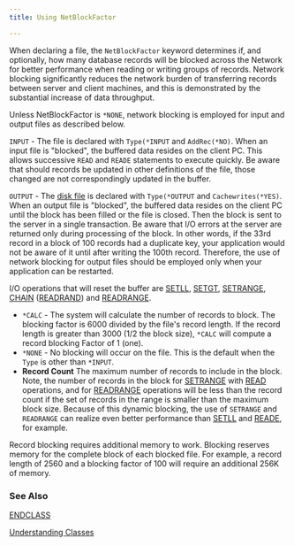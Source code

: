 ```yaml
---
title: Using NetBlockFactor

---
```


When declaring a file, the `NetBlockFactor` keyword determines if, and optionally, how many database records will be blocked across the Network for better performance when reading or writing groups of records. Network blocking significantly reduces the network burden of transferring records between server and client machines, and this is demonstrated by the substantial increase of data throughput. 

Unless NetBlockFactor is `*NONE`, network blocking is employed for input and output files as described below. 

`INPUT` - The file is declared with `Type(*INPUT` and `AddRec(*NO)`. When an input file is "blocked", the buffered data resides on the client PC. This allows successive ```READ``` and ```READE``` statements to execute quickly. Be aware that should records be updated in other definitions of the file, those changed are not correspondingly updated in the buffer. 

`OUTPUT` - The [disk file](/dox/DCLDISKFILE.html) is declared with `Type(*OUTPUT` and `Cachewrites(*YES)`. When an output file is "blocked", the buffered data resides on the client PC until the block has been filled or the file is closed. Then the block is sent to the server in a single transaction. Be aware that I/O errors at the server are returned only during processing of the block. In other words, if the 33rd record in a block of 100 records had a duplicate key, your application would not be aware of it until after writing the 100th record. Therefore, the use of network blocking for output files should be employed only when your application can be restarted. 

I/O operations that will reset the buffer are [SETLL](/dox/SETLL.html), [SETGT](/dox/SETGT.html), [SETRANGE](/dox/SETRANGE.html), [CHAIN](/dox/CHAIN.html) ([READRAND](/dox/READRAND.html))  and [READRANGE](/dox/READRANGE.html). 

- `*CALC` - The system will calculate the number of records to block. The blocking factor is 6000 divided by the file's record length. If the record length is greater than 3000 (1/2 the block size), `*CALC` will compute a record blocking Factor of 1 (one).
- `*NONE` - No blocking will occur on the file. This is the default when the `Type` is other than ```*INPUT```.
- **Record Count** The maximum number of records to include in the block. Note, the number of records in the block for [SETRANGE](/dox/SETRANGE.html) with [READ](/dox/READ.html) operations, and for [READRANGE](/dox/READRANGE.html) operations will be less than the record count if the set of records in the range is smaller than the maximum block size. Because of this dynamic blocking, the use of ```SETRANGE``` and ```READRANGE``` can realize even better performance than [SETLL](/dox/SETLL.html) and [READE](/dox/READE.html), for example.

Record blocking requires additional memory to work. Blocking reserves memory for the complete block of each blocked file. For example, a record length of 2560 and a blocking factor of 100 will require an additional 256K of memory. 

### See Also
[ENDCLASS](/dox/ENDCLASS.html)

[Understanding Classes](/manuals/tour/ClassesBlueprintsforObjects.html) 
